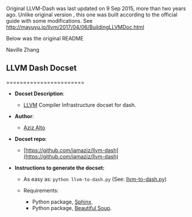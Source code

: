 Original LLVM-Dash was last updated on 9 Sep 2015, more than two years ago.
Unlike original version , this one was built according to the official guide with some modifications.
See <http://mayuyu.io/llvm/2017/04/06/BuildingLLVMDoc.html>


Below was the original README


Naville Zhang


## LLVM Dash Docset
=======================

- __Docset Description__:
    - [LLVM](http://llvm.org/) Compiler Infrastructure docset for dash.

- __Author__:
    - [Aziz Alto](https://github.com/iamaziz)

- __Docset repo__:
    - [https://github.com/iamaziz/llvm-dash](https://github.com/iamaziz/llvm-dash)

- __Instructions to generate the docset:__
	- As easy as:
	``
		python llvm-to-dash.py
	``
	 (See: [llvm-to-dash.py](https://github.com/iamaziz/llvm-dash/blob/master/llvm-to-dash.py))

	- Requirements:
        - Python package, [Sphinx](http://sphinx-doc.org/).
        - Python package, [Beautiful Soup](https://pypi.python.org/pypi/beautifulsoup4/4.3.2).
